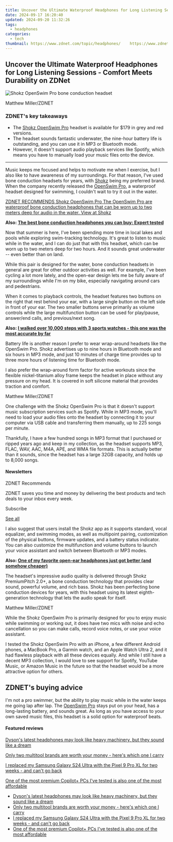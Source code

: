 ```yaml
---
title: Uncover the Ultimate Waterproof Headphones for Long Listening Sessions - Comfort Meets Durability on ZDNet
date: 2024-09-17 16:20:40
updated: 2024-09-20 11:32:26
tags:
  - headphones
categories:
  - tech
thumbnail: https://www.zdnet.com/topic/headphones/    https://www.zdnet.com/a/img/resize/b98f78aa0a794fc5ca5bea195dae8bca225620d5/2024/07/17/28cf1b34-de2e-45f5-a7bf-f64b77c6049b/shokz-openswim-pro2.jpg?width=170&height=96&fit=crop&auto=webp
---
```


## Uncover the Ultimate Waterproof Headphones for Long Listening Sessions - Comfort Meets Durability on ZDNet

![Shokz OpenSwim Pro bone conduction headset](https://www.zdnet.com/a/img/resize/62fb6506331e4503c51c4d3f7b295872754743f6/2024/07/17/1116a56b-cc4d-4304-95e3-a7f24c0f89a6/shokz-openswim-pro1.jpg?auto=webp&width=1280)

Matthew Miller/ZDNET

### ZDNET's key takeaways

* The [Shokz OpenSwim Pro](https://shokz.com/pages/openswimpro) headset is available for $179 in grey and red versions.
* The headset sounds fantastic underwater, the nine-hour battery life is outstanding, and you can use it in MP3 or Bluetooth mode.
* However, it doesn't support audio playback services like Spotify, which means you have to manually load your music files onto the device.

---

Music keeps me focused and helps to motivate me when I exercise, but I also like to have awareness of my surroundings. For that reason, I've used bone conduction headsets for years, with [Shokz](https://shokz.com/) being my preferred brand. When the company recently released the [OpenSwim Pro](https://shokz.com/pages/openswimpro), a waterproof headset designed for swimming, I couldn't wait to try it out in the water. 

[ZDNET RECOMMENDS Shokz OpenSwim Pro The OpenSwim Pro are waterproof bone conduction headphones that can be worn up to two meters deep for audio in the water. View at Shokz](https://shokz.com/pages/openswimpro)

**Also: [The best bone conduction headphones you can buy: Expert tested](https://www.zdnet.com/article/best-bone-conduction-headphones/)**

Now that summer is here, I've been spending more time in local lakes and pools while exploring swim-tracking technology. It's great to listen to music while in the water, and I can do just that with this headset, which can be worn up to two meters deep for two hours. And it sounds great underwater -- even better than on land.

While this pair is designed for the water, bone conduction headsets in general are great for other outdoor activities as well. For example, I've been cycling a lot more lately, and the open-ear design lets me be fully aware of my surroundings while I'm on my bike, especially navigating around cars and pedestrians. 

When it comes to playback controls, the headset features two buttons on the right that rest behind your ear, with a large single button on the left side in front of your ear. The two smaller buttons serve primarily as volume controls while the large multifunction button can be used for play/pause, answer/end calls, and previous/next song.

**Also: [I walked over 10,000 steps with 3 sports watches - this one was the most accurate by far](https://www.zdnet.com/article/i-walked-over-10000-steps-with-3-sports-watches-this-one-was-the-most-accurate-by-far/)**

Battery life is another reason I prefer to wear wrap-around headsets like the OpenSwim Pro. Shokz advertises up to nine hours in Bluetooth mode and six hours in MP3 mode, and just 10 minutes of charge time provides up to three more hours of listening time for Bluetooth mode. 

I also prefer the wrap-around form factor for active workouts since the flexible nickel-titanium alloy frame keeps the headset in place without any pressure on my head. It is covered in soft silicone material that provides traction and comfort. 

Matthew Miller/ZDNET

One challenge with the Shokz OpenSwim Pro is that it doesn't support music subscription services such as Spotify. While in MP3 mode, you'll need to load your audio files onto the headset by connecting it to your computer via USB cable and transferring them manually, up to 225 songs per minute. 

Thankfully, I have a few hundred songs in MP3 format that I purchased or ripped years ago and keep in my collection, as the headset supports MP3, FLAC, WAV, AAC, M4A, APE, and WMA file formats. This is actually better than it sounds, since the headset has a large 32GB capacity, and holds up to 8,000 songs. 

#### Newsletters

ZDNET Recommends

ZDNET saves you time and money by delivering the best products and tech deals to your inbox every week.

 Subscribe

[See all](https://www.zdnet.com/newsletters/)

I also suggest that users install the Shokz app as it supports standard, vocal equalizer, and swimming modes, as well as multipoint pairing, customization of the physical buttons, firmware updates, and a battery status indicator. You can also customize the multifunction and volume buttons to launch your voice assistant and switch between Bluetooth or MP3 modes. 

**Also: [One of my favorite open-ear headphones just got better (and somehow cheaper)](https://www.zdnet.com/article/one-of-my-favorite-open-ear-headphones-just-got-better-and-somehow-cheaper/)**

The headset's impressive audio quality is delivered through Shokz PremiumPitch 2.0+, a bone conduction technology that provides clear sound, powerful volume, and rich bass. Shokz has been perfecting bone conduction devices for years, with this headset using its latest eighth-generation technology that lets the audio speak for itself. 

Matthew Miller/ZDNET

While the Shokz OpenSwim Pro is primarily designed for you to enjoy music while swimming or working out, it does have two mics with noise and echo cancellation so you can make calls, record voice notes, or use your voice assistant.

I tested the Shokz OpenSwim Pro with an iPhone, a few different Android phones, a MacBook Pro, a Garmin watch, and an Apple Watch Ultra 2, and it had flawless playback with all these devices equally. And while I still have a decent MP3 collection, I would love to see support for Spotify, YouTube Music, or Amazon Music in the future so that the headset would be a more attractive option for others.

## ZDNET's buying advice

I'm not a pro swimmer, but the ability to play music while in the water keeps me going lap after lap. The [OpenSwim Pro](https://shokz.com/pages/openswimpro) stays put on your head, has a long-lasting battery, and sounds great. As long as you have access to your own saved music files, this headset is a solid option for waterproof beats. 

#### Featured reviews

[Dyson's latest headphones may look like heavy machinery, but they sound like a dream](https://www.zdnet.com/article/i-tested-dysons-500-flagship-headphones-and-theyre-more-competitive-than-expected/ "Dyson's latest headphones may look like heavy machinery, but they sound like a dream")

[Only two multitool brands are worth your money - here's which one I carry](https://www.zdnet.com/article/only-two-multitool-brands-are-worth-your-money-heres-which-one-i-carry/ "Only two multitool brands are worth your money - here's which one I carry")

[I replaced my Samsung Galaxy S24 Ultra with the Pixel 9 Pro XL for two weeks - and can't go back](https://www.zdnet.com/article/i-replaced-my-samsung-galaxy-s24-ultra-with-the-pixel-9-pro-xl-for-two-weeks-and-cant-go-back/ "I replaced my Samsung Galaxy S24 Ultra with the Pixel 9 Pro XL for two weeks - and can't go back")

[One of the most premium Copilot+ PCs I've tested is also one of the most affordable](https://www.zdnet.com/article/one-of-the-most-premium-copilot-pcs-ive-tested-is-also-one-of-the-most-affordable/ "One of the most premium Copilot+ PCs I've tested is also one of the most affordable")

* [Dyson's latest headphones may look like heavy machinery, but they sound like a dream](https://www.zdnet.com/article/i-tested-dysons-500-flagship-headphones-and-theyre-more-competitive-than-expected/ "Dyson's latest headphones may look like heavy machinery, but they sound like a dream")
* [Only two multitool brands are worth your money - here's which one I carry](https://www.zdnet.com/article/only-two-multitool-brands-are-worth-your-money-heres-which-one-i-carry/ "Only two multitool brands are worth your money - here's which one I carry")
* [I replaced my Samsung Galaxy S24 Ultra with the Pixel 9 Pro XL for two weeks - and can't go back](https://www.zdnet.com/article/i-replaced-my-samsung-galaxy-s24-ultra-with-the-pixel-9-pro-xl-for-two-weeks-and-cant-go-back/ "I replaced my Samsung Galaxy S24 Ultra with the Pixel 9 Pro XL for two weeks - and can't go back")
* [One of the most premium Copilot+ PCs I've tested is also one of the most affordable](https://www.zdnet.com/article/one-of-the-most-premium-copilot-pcs-ive-tested-is-also-one-of-the-most-affordable/ "One of the most premium Copilot+ PCs I've tested is also one of the most affordable")

<ins class="adsbygoogle"
     style="display:block"
     data-ad-format="autorelaxed"
     data-ad-client="ca-pub-7571918770474297"
     data-ad-slot="1223367746"></ins>



<ins class="adsbygoogle"
     style="display:block"
     data-ad-client="ca-pub-7571918770474297"
     data-ad-slot="8358498916"
     data-ad-format="auto"
     data-full-width-responsive="true"></ins>
